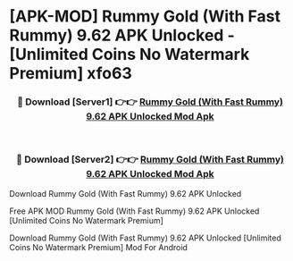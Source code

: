 # [APK-MOD] Rummy Gold (With Fast Rummy) 9.62 APK Unlocked - [Unlimited Coins No Watermark Premium] xfo63



<div align="center">
<h3>🔴 Download [Server1] 👉👉 <a href="https://momento.my/?title=Rummy_Gold_(With_Fast_Rummy)_9.62_APK_Unlocked">Rummy Gold (With Fast Rummy) 9.62 APK Unlocked Mod Apk</a></h3><br>

<h3>🔴 Download [Server2] 👉👉 <a href="https://momento.my/?title=Rummy_Gold_(With_Fast_Rummy)_9.62_APK_Unlocked">Rummy Gold (With Fast Rummy) 9.62 APK Unlocked Mod Apk</a></h3>
</div>



Download Rummy Gold (With Fast Rummy) 9.62 APK Unlocked 

Free APK MOD Rummy Gold (With Fast Rummy) 9.62 APK Unlocked [Unlimited Coins No Watermark Premium]

Download Rummy Gold (With Fast Rummy) 9.62 APK Unlocked [Unlimited Coins No Watermark Premium] Mod For Android
